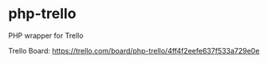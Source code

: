 php-trello
==========

PHP wrapper for Trello

Trello Board: https://trello.com/board/php-trello/4ff4f2eefe637f533a729e0e